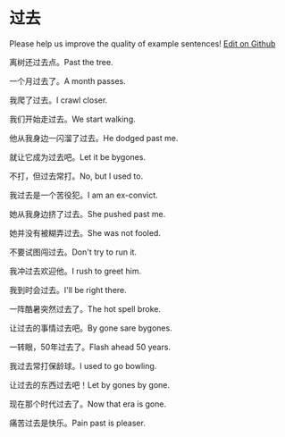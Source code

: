 # 过去

Please help us improve the quality of example sentences! [Edit on Github](https://github.com/jiyushe/jiyu-example-sentence-source/blob/main/chinese/guoqu.md)

<p><span class="chinese">离树还过去点。</span><span class="english">Past the tree.</span></p>

<p><span class="chinese">一个月过去了。</span><span class="english">A month passes.</span></p>

<p><span class="chinese">我爬了过去。</span><span class="english">I crawl closer.</span></p>

<p><span class="chinese">我们开始走过去。</span><span class="english">We start walking.</span></p>

<p><span class="chinese">他从我身边一闪溜了过去。</span><span class="english">He dodged past me.</span></p>

<p><span class="chinese">就让它成为过去吧。</span><span class="english">Let it be bygones.</span></p>

<p><span class="chinese">不打，但过去常打。</span><span class="english">No, but I used to.</span></p>

<p><span class="chinese">我过去是一个苦役犯。</span><span class="english">I am an ex-convict.</span></p>

<p><span class="chinese">她从我身边挤了过去。</span><span class="english">She pushed past me.</span></p>

<p><span class="chinese">她并没有被糊弄过去。</span><span class="english">She was not fooled.</span></p>

<p><span class="chinese">不要试图闯过去。</span><span class="english">Don't try to run it.</span></p>

<p><span class="chinese">我冲过去欢迎他。</span><span class="english">I rush to greet him.</span></p>

<p><span class="chinese">我到时会过去。</span><span class="english">I'll be right there.</span></p>

<p><span class="chinese">一阵酷暑突然过去了。</span><span class="english">The hot spell broke.</span></p>

<p><span class="chinese">让过去的事情过去吧。</span><span class="english">By gone sare bygones.</span></p>

<p><span class="chinese">一转眼，50年过去了。</span><span class="english">Flash ahead 50 years.</span></p>

<p><span class="chinese">我过去常打保龄球。</span><span class="english">I used to go bowling.</span></p>

<p><span class="chinese">让过去的东西过去吧！</span><span class="english">Let by gones by gone.</span></p>

<p><span class="chinese">现在那个时代过去了。</span><span class="english">Now that era is gone.</span></p>

<p><span class="chinese">痛苦过去是快乐。</span><span class="english">Pain past is pleaser.</span></p>

